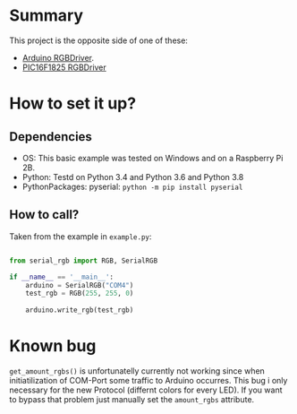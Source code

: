 # Summary #

This project is the opposite side of one of these:
* [Arduino RGBDriver](https://bitbucket.org/rgb_leds/ardunio-rgbdriver).
* [PIC16F1825 RGBDriver](https://bitbucket.org/rgb_leds/pic16f1825-rgbdriver)

# How to set it up?
## Dependencies ##

* OS: This basic example was tested on Windows and on a Raspberry Pi 2B. 
* Python: Testd on Python 3.4 and Python 3.6 and Python 3.8
* PythonPackages: pyserial: `python -m pip install pyserial`

## How to call?

Taken from the example in `example.py`:

``` python

from serial_rgb import RGB, SerialRGB

if __name__ == '__main__':
    arduino = SerialRGB("COM4")
    test_rgb = RGB(255, 255, 0)
    
    arduino.write_rgb(test_rgb)


```

# Known bug
`get_amount_rgbs()` is unfortunatelly currently not working since when initiatilization of COM-Port some traffic to Arduino occurres. This bug i only necessary for the new Protocol (differnt colors for every LED). If you want to bypass that problem just manually set the `amount_rgbs` attribute.


